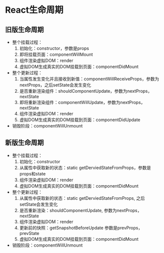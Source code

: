 # React生命周期
## 旧版生命周期
- 整个挂载过程：
   1. 初始化：constructor，参数是props
   2. 即将挂载页面：componentWillMount
   3. 组件渲染虚拟DOM：render
   4. 虚拟DOM生成真实的DOM挂载到页面：componentDidMount
- 整个更新过程：
   1. 当属性发生变化并且接收到新值：componentWillReceiveProps，参数为nextProps，之后setState会发生变化
   2. 是否重新渲染组件：shouldComponentUpdate，参数为nextProps，nextState
   3. 即将重新渲染组件：componentWillUpdate，参数为nextProps，nextState
   4. 组件渲染虚拟DOM：render
   5. 虚拟DOM生成真实的DOM挂载到页面：componentDidUpdate
- 销毁阶段：componentWillUnmount

## 新版生命周期
- 整个挂载过程：
   1. 初始化：constructor
   2. 从属性中获取新的状态：static getDerviedStateFromProps，参数是props和state
   3. 组件渲染虚拟DOM：render
   4. 虚拟DOM生成真实的DOM挂载到页面：componentDidMount
- 整个更新过程：
   1. 从属性中获取新的状态：static getDerviedStateFromProps, 之后setState会发生变化
   2. 是否重新渲染：shouldComponentUpdate, 参数为nextProps，nextState
   3. 组件渲染虚拟DOM：render
   4. 更新前的快照：getSnapshotBeforeUpdate 参数是prevProps，prevState
   5. 虚拟DOM生成真实的DOM挂载到页面：componentDidMount
- 销毁阶段：componentWillUnmount
